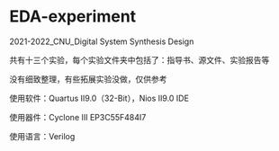 # EDA-experiment
2021-2022_CNU_Digital System Synthesis Design

共有十三个实验，每个实验文件夹中包括了：指导书、源文件、实验报告等

没有细致整理，有些拓展实验没做，仅供参考

使用软件：Quartus II9.0（32-Bit），Nios II9.0 IDE

使用器件：Cyclone III EP3C55F484I7

使用语言：Verilog
